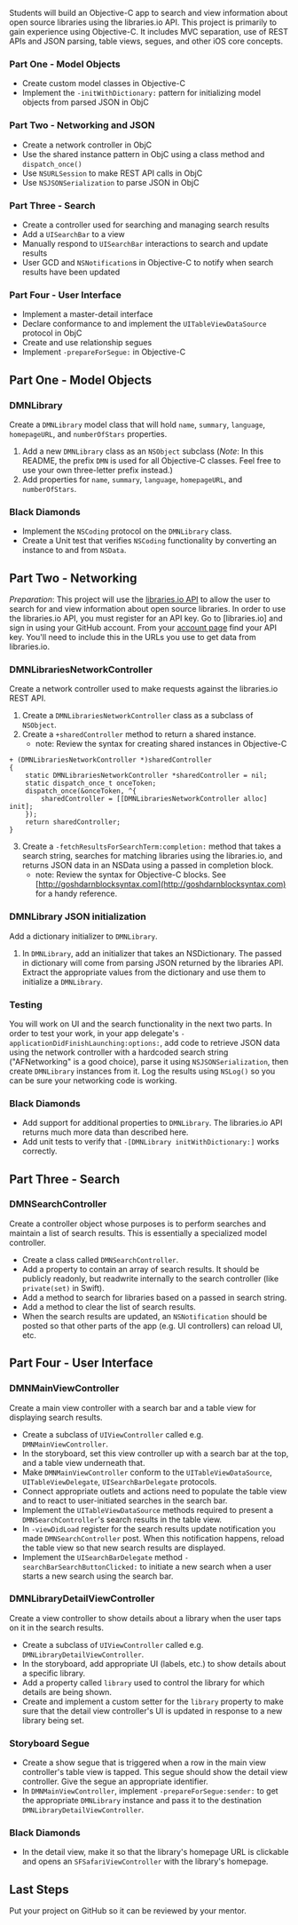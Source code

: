 Students will build an Objective-C app to search and view information about open source libraries using the libraries.io API. This project is primarily to gain experience using Objective-C. It includes MVC separation, use of REST APIs and JSON parsing, table views, segues, and other iOS core concepts.

### Part One - Model Objects

* Create custom model classes in Objective-C
* Implement the `-initWithDictionary:` pattern for initializing model objects from parsed JSON in ObjC

### Part Two - Networking and JSON

* Create a network controller in ObjC
* Use the shared instance pattern in ObjC using a class method and `dispatch_once()`
* Use `NSURLSession` to make REST API calls in ObjC
* Use `NSJSONSerialization` to parse JSON in ObjC

### Part Three - Search

* Create a controller used for searching and managing search results
* Add a `UISearchBar` to a view
* Manually respond to `UISearchBar` interactions to search and update results
* User GCD and `NSNotification`s in Objective-C to notify when search results have been updated

### Part Four - User Interface

* Implement a master-detail interface
* Declare conformance to and implement the `UITableViewDataSource` protocol in ObjC
* Create and use relationship segues
* Implement `-prepareForSegue:` in Objective-C

## Part One - Model Objects

### DMNLibrary

Create a `DMNLibrary` model class that will hold `name`, `summary`, `language`, `homepageURL`, and `numberOfStars` properties.

1. Add a new `DMNLibrary` class as an `NSObject` subclass (*Note*: In this README, the prefix `DMN` is used for all Objective-C classes. Feel free to use your own three-letter prefix instead.)
2. Add properties for `name`, `summary`, `language`, `homepageURL`, and `numberOfStars`.

### Black Diamonds

* Implement the `NSCoding` protocol on the `DMNLibrary` class.
* Create a Unit test that verifies `NSCoding` functionality by converting an instance to and from `NSData`.

## Part Two - Networking

*Preparation*: This project will use the [libraries.io API](https://libraries.io/api) to allow the user to search for and view information about open source libraries. In order to use the libraries.io API, you must register for an API key. Go to [libraries.io] and sign in using your GitHub account. From your [account page](https://libraries.io/account) find your API key. You'll need to include this in the URLs you use to get data from libraries.io.

### DMNLibrariesNetworkController

Create a network controller used to make requests against the libraries.io REST API.

1. Create a `DMNLibrariesNetworkController` class as a subclass of `NSObject`.
2. Create a `+sharedController` method to return a shared instance. 
    * note: Review the syntax for creating shared instances in Objective-C

```
+ (DMNLibrariesNetworkController *)sharedController
{
    static DMNLibrariesNetworkController *sharedController = nil;
    static dispatch_once_t onceToken;
    dispatch_once(&onceToken, ^{
        sharedController = [[DMNLibrariesNetworkController alloc] init];
    });
    return sharedController;
}
```

3. Create a `-fetchResultsForSearchTerm:completion:` method that takes a search string, searches for matching libraries using the libraries.io, and returns JSON data in an NSData using a passed in completion block.
	* note: Review the syntax for Objective-C blocks. See [http://goshdarnblocksyntax.com](http://goshdarnblocksyntax.com) for a handy reference.

### DMNLibrary JSON initialization

Add a dictionary initializer to `DMNLibrary`.

1. In `DMNLibrary`, add an initializer that takes an NSDictionary. The passed in dictionary will come from parsing JSON returned by the libraries API. Extract the appropriate values from the dictionary and use them to initialize a `DMNLibrary`.

### Testing

You will work on UI and the search functionality in the next two parts. In order to test your work, in your app delegate's `-applicationDidFinishLaunching:options:`, add code to retrieve JSON data using the network controller with a hardcoded search string ("AFNetworking" is a good choice), parse it using `NSJSONSerialization`, then create `DMNLibrary` instances from it. Log the results using `NSLog()` so you can be sure your networking code is working.

### Black Diamonds

* Add support for additional properties to `DMNLibrary`. The libraries.io API returns much more data than described here.
* Add unit tests to verify that `-[DMNLibrary initWithDictionary:]` works correctly.

## Part Three - Search

### DMNSearchController

Create a controller object whose purposes is to perform searches and maintain a list of search results. This is essentially a specialized model controller.

* Create a class called `DMNSearchController`.
* Add a property to contain an array of search results. It should be publicly readonly, but readwrite internally to the search controller (like `private(set)` in Swift).
* Add a method to search for libraries based on a passed in search string.
* Add a method to clear the list of search results.
* When the search results are updated, an `NSNotification` should be posted so that other parts of the app (e.g. UI controllers) can reload UI, etc.

## Part Four - User Interface

### DMNMainViewController

Create a main view controller with a search bar and a table view for displaying search results.

* Create a subclass of `UIViewController` called e.g. `DMNMainViewController`.
* In the storyboard, set this view controller up with a search bar at the top, and a table view underneath that.
* Make `DMNMainViewController` conform to the `UITableViewDataSource`, `UITableViewDelegate`, `UISearchBarDelegate` protocols.
* Connect appropriate outlets and actions need to populate the table view and to react to user-initiated searches in the search bar.
* Implement the `UITableViewDataSource` methods required to present a `DMNSearchController`'s search results in the table view.
* In `-viewDidLoad` register for the search results update notification you made `DMNSearchController` post. When this notification happens, reload the table view so that new search results are displayed.
* Implement the `UISearchBarDelegate` method `-searchBarSearchButtonClicked:` to initiate a new search when a user starts a new search using the search bar.

### DMNLibraryDetailViewController

Create a view controller to show details about a library when the user taps on it in the search results.

* Create a subclass of `UIViewController` called e.g. `DMNLibraryDetailViewController`.
* In the storyboard, add appropriate UI (labels, etc.) to show details about a specific library.
* Add a property called `library` used to control the library for which details are being shown.
* Create and implement a custom setter for the `library` property to make sure that the detail view controller's UI is updated in response to a new library being set.

### Storyboard Segue

* Create a show segue that is triggered when a row in the main view controller's table view is tapped. This segue should show the detail view controller. Give the segue an appropriate identifier.
* In `DMNMainViewController`, implement `-prepareForSegue:sender:` to get the appropriate `DMNLibrary` instance and pass it to the destination `DMNLibraryDetailViewController`.

### Black Diamonds

* In the detail view, make it so that the library's homepage URL is clickable and opens an `SFSafariViewController` with the library's homepage.

## Last Steps

Put your project on GitHub so it can be reviewed by your mentor.
